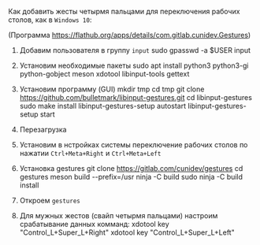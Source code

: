 
Как добавить жесты четырмя пальцами для переключения рабочих столов, как в `Windows 10`:

(Программа https://flathub.org/apps/details/com.gitlab.cunidev.Gestures)

1. Добавим пользователя в группу `input`
        sudo gpasswd -a $USER input

1. Установим необходимые пакеты
        sudo apt install python3 python3-gi python-gobject meson xdotool libinput-tools gettext

1. Установим программу (GUI)
        mkdir tmp
        cd tmp
        git clone https://github.com/bulletmark/libinput-gestures.git
        cd libinput-gestures
        sudo make install
        libinput-gestures-setup autostart
        libinput-gestures-setup start

1. Перезагрузка

1. Установим в нстройках системы переключение рабочих столов по нажатии `Ctrl+Meta+Right` и `Ctrl+Meta+Left`

1. Установка gestures
        git clone https://gitlab.com/cunidev/gestures
        cd gestures
        meson build --prefix=/usr
        ninja -C build
        sudo ninja -C build install


1. Откроем `gestures`

1. Для мужных жестов (свайп четырмя пальцами) настроим срабатывание данных комманд:
        xdotool key "Control_L+Super_L+Right"
        xdotool key "Control_L+Super_L+Left"
